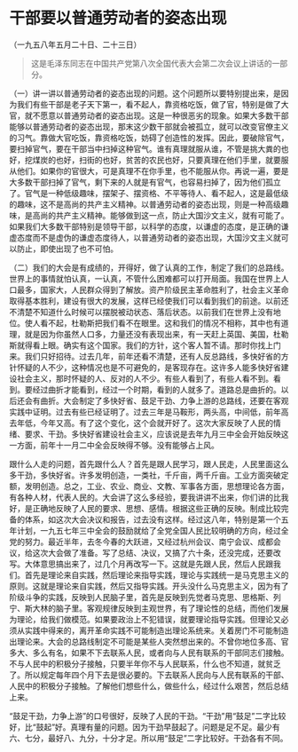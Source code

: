 #  干部要以普通劳动者的姿态出现
（一九五八年五月二十日、二十三日）
> 这是毛泽东同志在中国共产党第八次全国代表大会第二次会议上讲话的一部分。


（一）讲一讲以普通劳动者的姿态出现的问题。这个问题所以要特别提出来，是因为我们有些干部是老子天下第一，看不起人，靠资格吃饭，做了官，特别是做了大官，就不愿意以普通劳动者的姿态出现。这是一种很恶劣的现象。如果大多数干部能够以普通劳动者的姿态出现，那末这少数干部就会被孤立，就可以改变官僚主义的习气。靠做大官吃饭，靠资格吃饭，妨碍了创造性的发挥。因此，要破除官气，要扫掉官气，要在干部当中扫掉这种官气。谁有真理就服从谁，不管是挑大粪的也好，挖煤炭的也好，扫街的也好，贫苦的农民也好，只要真理在他们手里，就要服从他们。如果你的官很大，可是真理不在你手里，也不能服从你。再说一遍，要是大多数干部扫掉了官气，剩下来的人就是有官气，也容易扫掉了，因为他们孤立了。官气是一种低级趣味，摆架子、摆资格、不平等待人、看不起人，这是最低级的趣味，这不是高尚的共产主义精神。以普通劳动者的姿态出现，则是一种高级趣味，是高尚的共产主义精神。能够做到这一点，防止大国沙文主义，就有可能了。如果我们大多数干部特别是领导干部，以科学的态度，以谦虚的态度，是正确的谦虚态度而不是虚伪的谦虚态度待人，以普通劳动者的姿态出现，大国沙文主义就可以防止，即使出现了也不可怕。


（二）我们的大会是有成绩的，开得好，做了认真的工作，制定了我们的总路线。世界上的事情就怕认真，一认真，不管什么困难都可以打开局面。我国在世界上人口最多，国家大，人民群众得到了解放。资产阶级民主革命胜利了，社会主义革命取得基本胜利，建设有很大的发展，这样已经使我们可以看到我们的前途。以前还不清楚不知道什么时候可以摆脱被动状态、落后状态。以前我们在世界上没有地位。使人看不起，杜勒斯把我们看不在眼里。这和我们的情况不相称，其中也有道理，就是因为你虽然人口多，力量还没有表现出来，有一天赶上英国、美国，杜勒斯就得看上眼。确实有这个国家。我们的方针，这个客人暂不请。那时你找上门来。我们只好招待。过去几年，前年还看不清楚，还有人反总路线，多快好省的方针怀疑的人不少，这种情况也是不可避免的，是客现存在。这许多人能多快好省建设社会主义，那时怀疑的人、反对的人不少。有些人看到了，有些人看不到。看到。要经过曲折才能看到，经过一个时期，看到的人就多了。道路总是曲折的。以后还会有曲折。大会制定了多快好省、鼓足干劲、力争上游的总路线，还要在客观实践中证明。过去有些已经证明了。过去三年是马鞍形，两头高，中间低，前年高去年低，今年又高。有了这个变化，这个会就开好了。这次大家反映了人民的情绪、要求、干劲。多快好省建设社会主义，应该说是去年九月三中全会开始反映这一方面，前年十一月二中全会反映得不够。没有能够占上风。


跟什么人走的问题，首先跟什么人？首先是跟人民学习，跟人民走，人民里面这么多干劲，多快好省。许多发明创造，一类社，千斤亩，两千斤亩。工业方面突破定额，发明创造。总之，工业、农业、商业、文教、军事各方面，思想理论各方面，有各种人材，代表人民的。大会讲了这么多经验，要我讲讲不出来，你们讲的比我好，是正确地反映了人民的要求、思想、感情。根据这些正确的反映。制成比较完备的体系，如这次大会决议和报告，过去没有这样。经过这八年，特别是第一个五年计划，一九五七年三中全会的鼓励就给了全党全国人民比较明确的方向，经过全党的努力。最近半年，去冬今春的大跃进，又经过杭州会议、南宁会议、成都会议，给这次大会做了准备。写了总结、决议，又搞了六十条，还没完成，还要改写。大体意思搞出来了，过几个月再改写一下。这就是先跟人民，然后人民跟我们。首先是理论来自实践，然后理论来指导实践，理论与实践统一是马克思主义的原则。这就是理论来自实践，然后又指导实践。开头没什么马克思主义，因为有了阶级斗争的实践，反映到人民脑子里，首先是反映到先觉者马克思、思格斯、列宁、斯大林的脑子里。客观规律反映到主观世界，有了理论性的总结，而他们发展为理论，给我们做模范。如果要政治上不犯错误，就要理论指导实践。但理论又必须从实践中得来的，离开革命实践不可能制造出理论系统来。关着房门不可能制造出理论来。大会的总路线制定不可能是某些人突然想出来的。不曾你地位多高、官多大、多么有名，如果不下去联系人民，或者向与人民有联系的干部同志们接触。不与人民中的积极分子接触，只要半年你不与人民联系，什么也不知道，就贫乏了。所以规定每年四个月下去是很必要的。下去联系人民向与人民有联系的干部、人民中的积极分子接触。了解他们想些什么，做些什么，经过什么艰苦，然后总结上来。


“鼓足干劲，力争上游”的口号很好，反映了人民的干劲。“干劲”用“鼓足”二字比较好，比“鼓起”好。真理有量的问题。因为干劲早鼓起了。问题是足不足。最少有六、七分，最好八、九分，十分才足。所以用“鼓足”二字比较好。干劲各有不同。